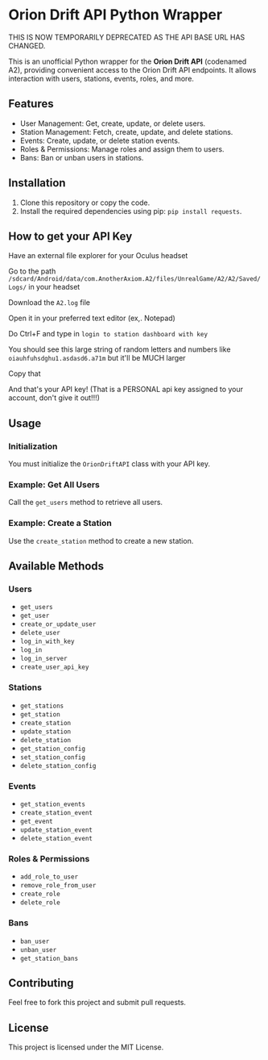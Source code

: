 # Orion Drift API Python Wrapper

THIS IS NOW TEMPORARILY DEPRECATED AS THE API BASE URL HAS CHANGED.

This is an unofficial Python wrapper for the **Orion Drift API** (codenamed A2), providing convenient access to the Orion Drift API endpoints. It allows interaction with users, stations, events, roles, and more.

## Features

- User Management: Get, create, update, or delete users.
- Station Management: Fetch, create, update, and delete stations.
- Events: Create, update, or delete station events.
- Roles & Permissions: Manage roles and assign them to users.
- Bans: Ban or unban users in stations.

## Installation

1. Clone this repository or copy the code.
2. Install the required dependencies using pip: `pip install requests`.

## How to get your API Key

Have an external file explorer for your Oculus headset

Go to the path `/sdcard/Android/data/com.AnotherAxiom.A2/files/UnrealGame/A2/A2/Saved/Logs/` in your headset

Download the `A2.log` file

Open it in your preferred text editor (ex,. Notepad)

Do Ctrl+F and type in `login to station dashboard with key`

You should see this large string of random letters and numbers like `oiauhfuhsdghu1.asdasd6.a71m` but it'll be MUCH larger

Copy that

And that's your API key! (That is a PERSONAL api key assigned to your account, don't give it out!!!)

## Usage

### Initialization

You must initialize the `OrionDriftAPI` class with your API key.

### Example: Get All Users

Call the `get_users` method to retrieve all users.

### Example: Create a Station

Use the `create_station` method to create a new station.

## Available Methods

### Users

- `get_users`
- `get_user`
- `create_or_update_user`
- `delete_user`
- `log_in_with_key`
- `log_in`
- `log_in_server`
- `create_user_api_key`

### Stations

- `get_stations`
- `get_station`
- `create_station`
- `update_station`
- `delete_station`
- `get_station_config`
- `set_station_config`
- `delete_station_config`

### Events

- `get_station_events`
- `create_station_event`
- `get_event`
- `update_station_event`
- `delete_station_event`

### Roles & Permissions

- `add_role_to_user`
- `remove_role_from_user`
- `create_role`
- `delete_role`

### Bans

- `ban_user`
- `unban_user`
- `get_station_bans`

## Contributing

Feel free to fork this project and submit pull requests.

## License

This project is licensed under the MIT License.
